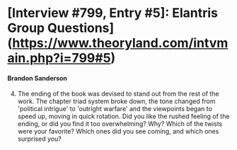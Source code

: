 # [Interview #799, Entry #5]: Elantris Group Questions](https://www.theoryland.com/intvmain.php?i=799#5)

#### Brandon Sanderson

4) The ending of the book was devised to stand out from the rest of the work. The chapter triad system broke down, the tone changed from 'political intrigue' to 'outright warfare' and the viewpoints began to speed up, moving in quick rotation. Did you like the rushed feeling of the ending, or did you find it too overwhelming? Why? Which of the twists were your favorite? Which ones did you see coming, and which ones surprised you?

